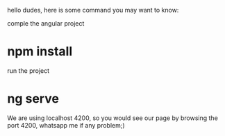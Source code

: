 hello dudes, here is some command you may want to know:

comple the angular project
# npm install

run the project
# ng serve

We are using localhost 4200, so you would see our page by browsing the port 4200, whatsapp me if any problem;)